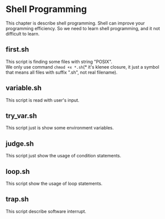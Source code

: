 # Shell Programming

This chapter is describe shell programming. Shell can improve your programming efficiency.
So we need to learn shell programming, and it not difficult to learn.

## first.sh
This script is finding some files with string "POSIX".</br>
We only use command `chmod +x *.sh`(* it's klenee closure, it just a symbol that means all files with suffix ".sh", not real filename). </br>

## variable.sh
This script is read with user's input.

## try_var.sh
This script just is show some environment variables.

## judge.sh
This script just show the usage of condition statements.

## loop.sh
This script show the usage of loop statements.

## trap.sh
This script describe software interrupt.
